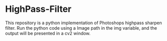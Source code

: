 # HighPass-Filter

This repository is a python implementation of Photoshops highpass sharpen filter. Run the python code using a Image path in the img variable, and the output will be presented in a cv2 window.
